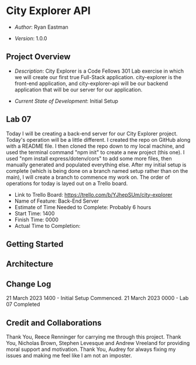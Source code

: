 # City Explorer API

* *Author*: Ryan Eastman

* *Version*: 1.0.0

## Project Overview

* *Description*: City Explorer is a Code Fellows 301 Lab exercise in which we will create our first true Full-Stack application. city-explorer is the front-end application, and city-explorer-api will be our backend application that will be our server for our application.

* *Current State of Development*: Initial Setup

## Lab 07

Today I will be creating a back-end server for our City Explorer project. Today's operation will be a little different. I created the repo on GitHub along with a README file. I then cloned the repo down to my local machine, and used the terminal command "npm init" to create a new project (this one). I used "npm install express/dotenv/cors" to add some more files, then manually generated and populated everything else. After my initial setup is complete (which is being done on a branch named setup rather than on the main), I will create a branch to commence my work on. The order of operations for today is layed out on a Trello board.

* Link to Trello Board: https://trello.com/b/YJhepSUm/city-explorer
* Name of Feature: Back-End Server
* Estimate of Time Needed to Complete: Probably 6 hours
* Start Time: 1400
* Finish Time: 0000 
* Actual Time to Completion: 

## Getting Started

## Architecture

## Change Log

21 March 2023 1400 - Initial Setup Commenced.
21 March 2023 0000 - Lab 07 Completed

## Credit and Collaborations

Thank You, Reece Renninger for carrying me through this project.
Thank You, Nicholas Brown, Stephen Levesque and Andrew Vreeland for providing moral support and motivation.
Thank You, Audrey for always fixing my issues and making me feel like I am not an imposter.
